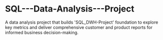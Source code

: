 # SQL---Data-Analysis---Project
A data analysis project that builds 'SQL_DWH-Project' foundation to explore key metrics and deliver comprehensive customer and product reports for informed business decision-making.

